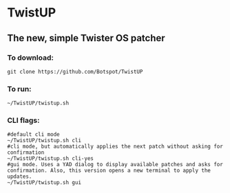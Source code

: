 # TwistUP
## The new, simple Twister OS patcher

### To download: 
```
git clone https://github.com/Botspot/TwistUP
```
### To run:
```
~/TwistUP/twistup.sh
```
### CLI flags:
```
#default cli mode
~/TwistUP/twistup.sh cli
#cli mode, but automatically applies the next patch without asking for confirmation
~/TwistUP/twistup.sh cli-yes
#gui mode. Uses a YAD dialog to display available patches and asks for confirmation. Also, this version opens a new terminal to apply the updates.
~/TwistUP/twistup.sh gui
```
